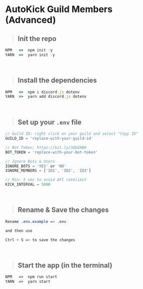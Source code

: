 # AutoKick Guild Members (Advanced)

> ## Init the repo
```ts
NPM   =>  npm init -y
YARN  =>  yarn init -y
```
<br>

> ## Install the dependencies
```ts
NPM   =>  npm i discord.js dotenv
YARN  =>  yarn add discord.js dotenv
```
<br>

> ## Set up your `.env` file
```ts
// Guild ID: right click on your guild and select "Copy ID"
GUILD_ID = 'replace-with-your-guild-id'

// Bot Token: https://bit.ly/3QGGNBH
BOT_TOKEN = 'replace-with-your-bot-token'

// Ignore Bots & Users
IGNORE_BOTS = 'YES' or 'NO'
IGNORE_MEMBERS = ['ID1', 'ID2', 'ID3']

// Min: 5 sec to avoid API ratelimit
KICK_INTERVAL = 5000
```
<br>

> ## Rename & Save the changes
```css
Rename .env.example => .env

and then use

Ctrl + S => to save the changes
```
<br>

> ## Start the app (in the terminal)
```apache
NPM   =>  npm run start
YARN  =>  yarn start
```